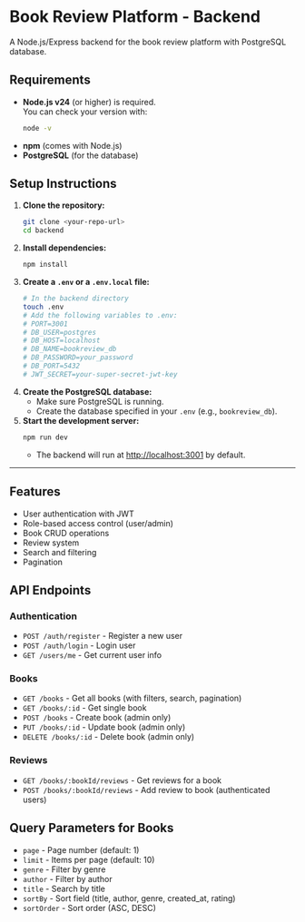 # Book Review Platform - Backend

A Node.js/Express backend for the book review platform with PostgreSQL database.

## Requirements

- **Node.js v24** (or higher) is required.  
  You can check your version with:
  ```bash
  node -v
  ```
- **npm** (comes with Node.js)
- **PostgreSQL** (for the database)

## Setup Instructions

1. **Clone the repository:**
   ```bash
   git clone <your-repo-url>
   cd backend
   ```
2. **Install dependencies:**
   ```bash
   npm install
   ```
3. **Create a `.env` or a `.env.local` file:**
   ```bash
   # In the backend directory
   touch .env
   # Add the following variables to .env:
   # PORT=3001
   # DB_USER=postgres
   # DB_HOST=localhost
   # DB_NAME=bookreview_db
   # DB_PASSWORD=your_password
   # DB_PORT=5432
   # JWT_SECRET=your-super-secret-jwt-key
   ```
4. **Create the PostgreSQL database:**
   - Make sure PostgreSQL is running.
   - Create the database specified in your `.env` (e.g., `bookreview_db`).
5. **Start the development server:**
   ```bash
   npm run dev
   ```
   - The backend will run at [http://localhost:3001](http://localhost:3001) by default.

---

## Features

- User authentication with JWT
- Role-based access control (user/admin)
- Book CRUD operations
- Review system
- Search and filtering
- Pagination

## API Endpoints

### Authentication
- `POST /auth/register` - Register a new user
- `POST /auth/login` - Login user
- `GET /users/me` - Get current user info

### Books
- `GET /books` - Get all books (with filters, search, pagination)
- `GET /books/:id` - Get single book
- `POST /books` - Create book (admin only)
- `PUT /books/:id` - Update book (admin only)
- `DELETE /books/:id` - Delete book (admin only)

### Reviews
- `GET /books/:bookId/reviews` - Get reviews for a book
- `POST /books/:bookId/reviews` - Add review to book (authenticated users)

## Query Parameters for Books

- `page` - Page number (default: 1)
- `limit` - Items per page (default: 10)
- `genre` - Filter by genre
- `author` - Filter by author
- `title` - Search by title
- `sortBy` - Sort field (title, author, genre, created_at, rating)
- `sortOrder` - Sort order (ASC, DESC) 
